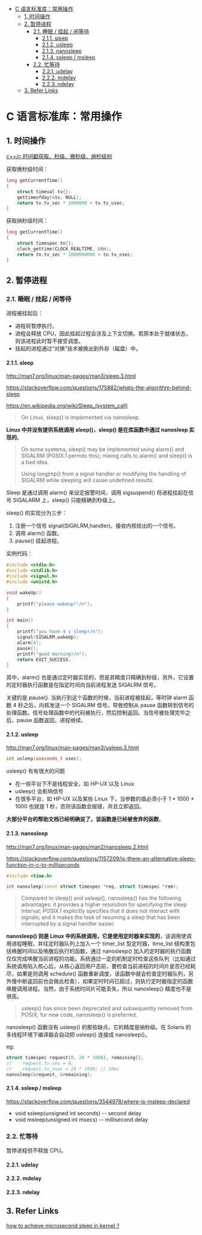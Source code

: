 - [C 语言标准库：常用操作](#c-语言标准库常用操作)
  - [1. 时间操作](#1-时间操作)
  - [2. 暂停进程](#2-暂停进程)
    - [2.1. 睡眠 / 挂起 / 闲等待](#21-睡眠--挂起--闲等待)
      - [2.1.1. sleep](#211-sleep)
      - [2.1.2. usleep](#212-usleep)
      - [2.1.3. nanosleep](#213-nanosleep)
      - [2.1.4. ssleep / msleep](#214-ssleep--msleep)
    - [2.2. 忙等待](#22-忙等待)
      - [2.2.1. udelay](#221-udelay)
      - [2.2.2. mdelay](#222-mdelay)
      - [2.2.3. ndelay](#223-ndelay)
  - [3. Refer Links](#3-refer-links)

# C 语言标准库：常用操作

## 1. 时间操作

[c++/c 时间戳获取、秒级、微秒级、纳秒级别](https://blog.csdn.net/CAIYUNFREEDOM/article/details/75388111)

获取微秒级时间：
```cpp
long getCurrentTime()
{
    struct timeval tv{};
    gettimeofday(&tv, NULL);
    return tv.tv_sec * 1000000 + tv.tv_usec;
}
```

获取纳秒级时间：

<!-- TODO:https://www.cnblogs.com/kekukele/p/3662816.html -->

```cpp
long getCurrentTime()
{
    struct timespec tn{};
    clock_gettime(CLOCK_REALTIME, &tn);
    return tn.tv_sec * 1000000000 + tn.tv_nsec;
}
```

## 2. 暂停进程

### 2.1. 睡眠 / 挂起 / 闲等待

进程被挂起后：
- 进程将暂停执行。
- 进程会释放 CPU，因此挂起过程会涉及上下文切换。若原本处于就绪状态，则该进程此时暂不接受调度。
- 挂起的进程通过“对换”技术被换出到外存（磁盘）中。

#### 2.1.1. sleep

http://man7.org/linux/man-pages/man3/sleep.3.html

https://stackoverflow.com/questions/175882/whats-the-algorithm-behind-sleep

https://en.wikipedia.org/wiki/Sleep_(system_call)

> On Linux, sleep() is implemented via nanosleep.

**Linux 中并没有提供系统调用 sleep()，sleep() 是在库函数中通过 nanosleep 实现的**。

> On some systems, sleep() may be implemented using alarm() and SIGALRM (POSIX.1 permits this); mixing calls to alarm() and sleep() is a bad idea.
>
> Using longjmp() from a signal handler or modifying the handling of SIGALRM while sleeping will cause undefined results.

Sleep 是通过调用 alarm() 来设定报警时间，调用 sigsuspend() 将进程挂起在信号 SIGALARM 上，sleep() 只能精确到秒级上。

sleep() 的实现分为三步：
1. 注册一个信号 signal(SIGALRM,handler)。接收内核给出的一个信号。
1. 调用 alarm() 函数。
1. pause() 挂起进程。

实例代码：
```cpp
#include <stdio.h>
#include <stdlib.h>
#include <signal.h>
#include <unistd.h>

void wakeUp()
{
    printf("please wakeup!!/n");
}

int main()
{
    printf("you have 4 s sleep!/n");
    signal(SIGALRM,wakeUp);
    alarm(4);
    pause();
    printf("good morning!/n");
    return EXIT_SUCCESS;
}
```
其中，alarm() 也是通过定时器实现的，但是其精度只精确到秒级，另外，它设置的定时器执行函数是在指定时间向当前进程发送 SIGALRM 信号。

关键的是 pause(). 当执行到这个函数的时候，当前进程被挂起，等时钟 alarm 函数 4 秒之后，内核发送一个 SIGALRM 信号。导致控制从 pause 函数转到信号的处理函数。信号处理函数中的代码被执行，然后控制返回。当信号被处理完毕之后，pause 函数返回，进程继续。

#### 2.1.2. usleep

http://man7.org/linux/man-pages/man3/usleep.3.html

```cpp
int usleep(useconds_t usec);
```

usleep() 有有很大的问题
- 在一些平台下不是线程安全，如 HP-UX 以及 Linux
- usleep() 会影响信号
- 在很多平台，如 HP-UX 以及某些 Linux 下，当参数的值必须小于 1 * 1000 * 1000 也就是 1 秒，否则该函数会报错，并且立即返回。

**大部分平台的帮助文档已经明确说了，该函数是已经被舍弃的函数**。

#### 2.1.3. nanosleep

http://man7.org/linux/man-pages/man2/nanosleep.2.html

https://stackoverflow.com/questions/1157209/is-there-an-alternative-sleep-function-in-c-to-milliseconds

```cpp
#include <time.h>

int nanosleep(const struct timespec *req, struct timespec *rem);
```

> Compared to sleep() and usleep(), nanosleep() has the following advantages: it provides a higher resolution for specifying the sleep interval; POSIX.1 explicitly specifies that it does not interact with signals; and it makes the task of resuming a sleep that has been interrupted by a signal handler easier.

**nanosleep() 则是 Linux 中的系统调用，它是使用定时器来实现的**，该调用使调用进程睡眠，并往定时器队列上加入一个 timer_list 型定时器，time_list 结构里包括唤醒时间以及唤醒后执行的函数，通过 nanosleep() 加入的定时器的执行函数仅仅完成唤醒当前进程的功能。系统通过一定的机制定时检查这些队列（比如通过系统调用陷入核心后，从核心返回用户态前，要检查当前进程的时间片是否已经耗尽，如果是则调用 schedule() 函数重新调度，该函数中就会检查定时器队列，另外慢中断返回前也会做此检查），如果定时时间已超过，则执行定时器指定的函数唤醒调用进程。当然，由于系统时间片可能丢失，所以 nanosleep() 精度也不是很高。

> usleep() has since been deprecated and subsequently removed from POSIX; for new code, nanosleep() is preferred.

nanosleep() 函数没有 usleep() 的那些缺点，它的精度是纳秒级。在 Solaris 的多线程环境下编译器会自动把 usleep() 连接成 nanosleep()。

eg:
```cpp
struct timespec request{0, 20 * 1000}, remaining{};
//    request.tv_sec = 0;
//    request.tv_nsec = 20 * 1000; // 20ms
nanosleep(&request, &remaining);
```

#### 2.1.4. ssleep / msleep

https://stackoverflow.com/questions/3544978/where-is-msleep-declared

- void ssleep(unsigned int seconds) -- second delay
- void msleep(unsigned int msecs) -- millisecond delay

### 2.2. 忙等待

暂停进程但不释放 CPU。

#### 2.2.1. udelay

#### 2.2.2. mdelay

#### 2.2.3. ndelay

## 3. Refer Links

[how to achieve microsecond sleep in kernel ?](https://www.linuxquestions.org/questions/linux-kernel-70/how-to-achieve-microsecond-sleep-in-kernel-916541/)
